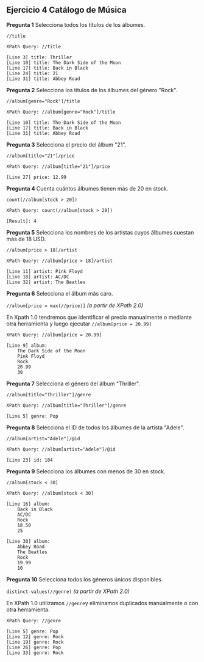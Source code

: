 
## Ejercicio 4 Catálogo de Música

__Pregunta 1__
Selecciona todos los títulos de los álbumes.

`//title`

```
XPath Query: //title

[Line 3] title: Thriller
[Line 10] title: The Dark Side of the Moon
[Line 17] title: Back in Black
[Line 24] title: 21
[Line 31] title: Abbey Road
```

__Pregunta 2__
Selecciona los títulos de los álbumes del género "Rock".

`//album[genre="Rock"]/title`

```
XPath Query: //album[genre="Rock"]/title

[Line 10] title: The Dark Side of the Moon
[Line 17] title: Back in Black
[Line 31] title: Abbey Road
```

__Pregunta 3__
Selecciona el precio del álbum "21".

`//album[title="21"]/price`

```
XPath Query: //album[title="21"]/price

[Line 27] price: 12.99
```

__Pregunta 4__
Cuenta cuántos álbumes tienen más de 20 en stock.

`count(//album[stock > 20])`

```
XPath Query: count(//album[stock > 20])

[Result]: 4
```

__Pregunta 5__
Selecciona los nombres de los artistas cuyos álbumes cuestan más de 18 USD.

`//album[price > 18]/artist`

```
XPath Query: //album[price > 18]/artist

[Line 11] artist: Pink Floyd
[Line 18] artist: AC/DC
[Line 32] artist: The Beatles
```

__Pregunta 6__
Selecciona el álbum más caro.

`//album[price = max(//price)]` _(a partir de XPath 2.0)_ 

En Xpath 1.0 tendremos que identificar el precio manualmente o mediante otra herramienta y luego ejecutar `//album[price = 20.99]`

```
XPath Query: //album[price = 20.99]

[Line 9] album: 
    The Dark Side of the Moon
    Pink Floyd
    Rock
    20.99
    30
```

__Pregunta 7__
Selecciona el género del álbum "Thriller".

`//album[title="Thriller"]/genre`

```
XPath Query: //album[title="Thriller"]/genre

[Line 5] genre: Pop
```

__Pregunta 8__
Selecciona el ID de todos los álbumes de la artista "Adele".

`//album[artist="Adele"]/@id`

```
XPath Query: //album[artist="Adele"]/@id

[Line 23] id: 104
```

__Pregunta 9__
Selecciona los álbumes con menos de 30 en stock.

`//album[stock < 30]`

```
XPath Query: //album[stock < 30]

[Line 16] album: 
    Back in Black
    AC/DC
    Rock
    18.50
    25
  
[Line 30] album: 
    Abbey Road
    The Beatles
    Rock
    19.99
    10
```

__Pregunta 10__
Selecciona todos los géneros únicos disponibles.

`distinct-values(//genre)` _(a partir de XPath 2.0)_

En XPath 1.0 utilizamos `//genre`y eliminamos duplicados manualmente o con otra herramienta.

```
XPath Query: //genre

[Line 5] genre: Pop
[Line 12] genre: Rock
[Line 19] genre: Rock
[Line 26] genre: Pop
[Line 33] genre: Rock
```
